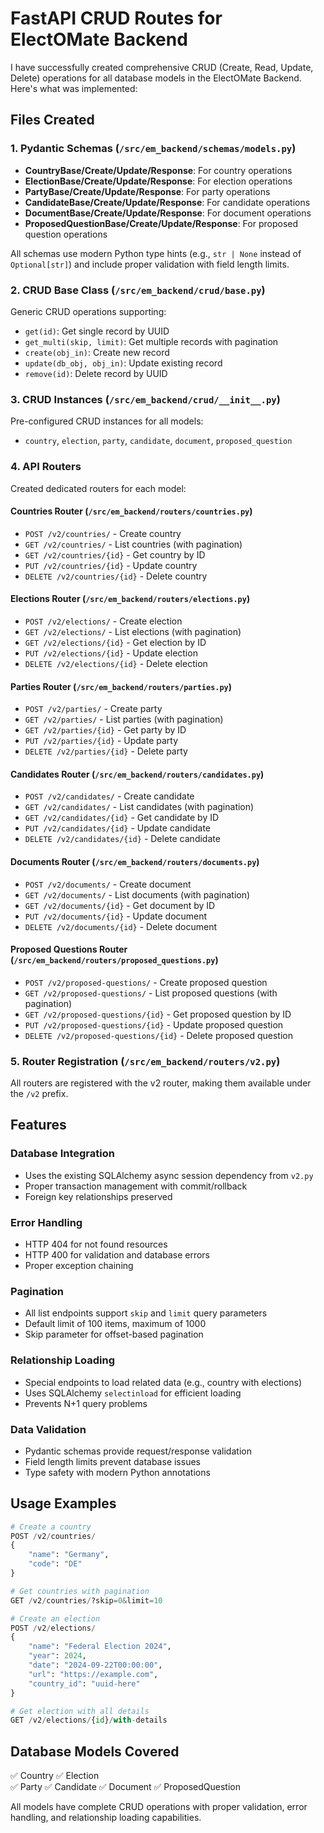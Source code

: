 # FastAPI CRUD Routes for ElectOMate Backend

I have successfully created comprehensive CRUD (Create, Read, Update, Delete) operations for all database models in the ElectOMate Backend. Here's what was implemented:

## Files Created

### 1. Pydantic Schemas (`/src/em_backend/schemas/models.py`)

- **CountryBase/Create/Update/Response**: For country operations
- **ElectionBase/Create/Update/Response**: For election operations  
- **PartyBase/Create/Update/Response**: For party operations
- **CandidateBase/Create/Update/Response**: For candidate operations
- **DocumentBase/Create/Update/Response**: For document operations
- **ProposedQuestionBase/Create/Update/Response**: For proposed question operations

All schemas use modern Python type hints (e.g., `str | None` instead of `Optional[str]`) and include proper validation with field length limits.

### 2. CRUD Base Class (`/src/em_backend/crud/base.py`)

Generic CRUD operations supporting:

- `get(id)`: Get single record by UUID
- `get_multi(skip, limit)`: Get multiple records with pagination
- `create(obj_in)`: Create new record
- `update(db_obj, obj_in)`: Update existing record
- `remove(id)`: Delete record by UUID

### 3. CRUD Instances (`/src/em_backend/crud/__init__.py`)

Pre-configured CRUD instances for all models:

- `country`, `election`, `party`, `candidate`, `document`, `proposed_question`

### 4. API Routers

Created dedicated routers for each model:

#### Countries Router (`/src/em_backend/routers/countries.py`)

- `POST /v2/countries/` - Create country
- `GET /v2/countries/` - List countries (with pagination)
- `GET /v2/countries/{id}` - Get country by ID
- `PUT /v2/countries/{id}` - Update country
- `DELETE /v2/countries/{id}` - Delete country

#### Elections Router (`/src/em_backend/routers/elections.py`)

- `POST /v2/elections/` - Create election
- `GET /v2/elections/` - List elections (with pagination)
- `GET /v2/elections/{id}` - Get election by ID
- `PUT /v2/elections/{id}` - Update election
- `DELETE /v2/elections/{id}` - Delete election

#### Parties Router (`/src/em_backend/routers/parties.py`)

- `POST /v2/parties/` - Create party
- `GET /v2/parties/` - List parties (with pagination)
- `GET /v2/parties/{id}` - Get party by ID
- `PUT /v2/parties/{id}` - Update party
- `DELETE /v2/parties/{id}` - Delete party

#### Candidates Router (`/src/em_backend/routers/candidates.py`)

- `POST /v2/candidates/` - Create candidate
- `GET /v2/candidates/` - List candidates (with pagination)
- `GET /v2/candidates/{id}` - Get candidate by ID
- `PUT /v2/candidates/{id}` - Update candidate
- `DELETE /v2/candidates/{id}` - Delete candidate

#### Documents Router (`/src/em_backend/routers/documents.py`)

- `POST /v2/documents/` - Create document
- `GET /v2/documents/` - List documents (with pagination)
- `GET /v2/documents/{id}` - Get document by ID
- `PUT /v2/documents/{id}` - Update document
- `DELETE /v2/documents/{id}` - Delete document

#### Proposed Questions Router (`/src/em_backend/routers/proposed_questions.py`)

- `POST /v2/proposed-questions/` - Create proposed question
- `GET /v2/proposed-questions/` - List proposed questions (with pagination)
- `GET /v2/proposed-questions/{id}` - Get proposed question by ID
- `PUT /v2/proposed-questions/{id}` - Update proposed question
- `DELETE /v2/proposed-questions/{id}` - Delete proposed question

### 5. Router Registration (`/src/em_backend/routers/v2.py`)

All routers are registered with the v2 router, making them available under the `/v2` prefix.

## Features

### Database Integration

- Uses the existing SQLAlchemy async session dependency from `v2.py`
- Proper transaction management with commit/rollback
- Foreign key relationships preserved

### Error Handling

- HTTP 404 for not found resources
- HTTP 400 for validation and database errors
- Proper exception chaining

### Pagination

- All list endpoints support `skip` and `limit` query parameters
- Default limit of 100 items, maximum of 1000
- Skip parameter for offset-based pagination

### Relationship Loading

- Special endpoints to load related data (e.g., country with elections)
- Uses SQLAlchemy `selectinload` for efficient loading
- Prevents N+1 query problems

### Data Validation

- Pydantic schemas provide request/response validation
- Field length limits prevent database issues
- Type safety with modern Python annotations

## Usage Examples

```python
# Create a country
POST /v2/countries/
{
    "name": "Germany",
    "code": "DE"
}

# Get countries with pagination
GET /v2/countries/?skip=0&limit=10

# Create an election
POST /v2/elections/
{
    "name": "Federal Election 2024",
    "year": 2024,
    "date": "2024-09-22T00:00:00",
    "url": "https://example.com",
    "country_id": "uuid-here"
}

# Get election with all details
GET /v2/elections/{id}/with-details
```

## Database Models Covered

✅ Country
✅ Election  
✅ Party
✅ Candidate
✅ Document
✅ ProposedQuestion

All models have complete CRUD operations with proper validation, error handling, and relationship loading capabilities.

